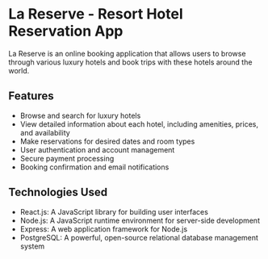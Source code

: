 # La Reserve - Resort Hotel Reservation App

La Reserve is an online booking application that allows users to browse through various luxury hotels and book trips with these hotels around the world.

## Features

- Browse and search for luxury hotels
- View detailed information about each hotel, including amenities, prices, and availability
- Make reservations for desired dates and room types
- User authentication and account management
- Secure payment processing
- Booking confirmation and email notifications

## Technologies Used

- React.js: A JavaScript library for building user interfaces
- Node.js: A JavaScript runtime environment for server-side development
- Express: A web application framework for Node.js
- PostgreSQL: A powerful, open-source relational database management system
